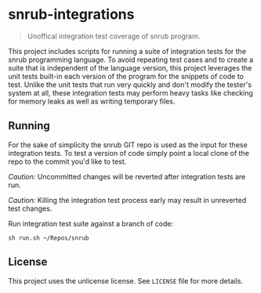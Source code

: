 # snrub-integrations
> Unoffical integration test coverage of snrub program.

This project includes scripts for running a suite of integration tests for
the snrub programming language. To avoid repeating test cases and to create a
suite that is independent of the language version, this project leverages the
unit tests built-in each version of the program for the snippets of code to
test. Unlike the unit tests that run very quickly and don't modify the
tester's system at all, these integration tests may perform heavy tasks like
checking for memory leaks as well as writing temporary files.

## Running
For the sake of simplicity the snrub GIT repo is used as the input for these
integration tests. To test a version of code simply point a local clone of
the repo to the commit you'd like to test.

*Caution:* Uncommitted changes will be reverted after integration tests are
run.

*Caution:* Killing the integration test process early may result in
unreverted test changes.

Run integration test suite against a branch of code:
```shell
sh run.sh ~/Repos/snrub
```

## License
This project uses the unlicense license. See `LICENSE` file for more details.
